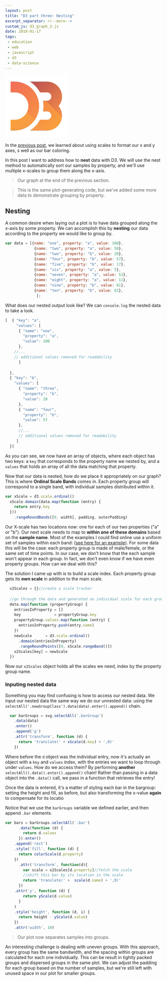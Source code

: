 ```yaml
---
layout: post
title: "D3 part three: Nesting"
excerpt_separator: <!--more-->
custom_js: d3_graph_3.js
date: 2018-01-17
tags: 
 - education
 - web
 - javascript
 - d3
 - data-science
---
```


![D3 logo](/assets/img/d3/d3_logo.png)

In the [previous post](2018/01/17/d3_part2_flipping/), we learned about using scales to format our x and y axes, s well as our bar coloring.

In this post I want to address how to **nest** data with D3.  We will use the nest method to automatically sort our samples by property, and we'll use multiple x-scales to group them along the x-axis.

<!--more-->

><div id="plot_previous"></div>
>Our graph at the end of the previous section.



><div id="plot_previous_new_data"></div>
>This is the same plot-generating code, but we've added some more data to demonstrate grouping by property.

## Nesting

A common desire when laying out a plot is to have data grouped along the x-axis by some property.  We can accomplish this by **nesting** our data according to the property we would like to group by.

```js
var data = [{name: "one", property: "a", value: 100},
             {name: "two", property: "a", value: 50},
             {name: "two", property: "b", value: 20},
             {name: "four", property: "b", value: 57},
             {name: "five", property: "b", value: 17},
             {name: "six", property: "a", value: 5},
             {name: "seven", property: "a", value: 52},
             {name: "eight", property: "a", value: 11},
             {name: "nine", property: "b", value: 81},
             {name: "ten", property: "b", value: 62},     
              ];
```
What does our nested output look like?  We can `console.log` the nested data to take a look.

```js
[  { "key": "a",
     "values": [
      { "name": "one",
        "property": "a",
        "value": 100
      },
    //...
    // additional values removed for readability      
      ]

  },
  { "key": "b",
    "values": [
      { "name": "three",
        "property": "b",
        "value": 20
      },
      { "name": "four",
        "property": "b",
        "value": 57
      },
      //...
      // additional values removed for readability
     ]
  }]
```
As you can see, we now have an array of objects, where each object has two keys: a `key` that corresponds to the property name we nested by, and a `values` that holds an array of all the data matching that property.

Now that our data is nested, how do we place it appropriately on our graph?  This is where **Ordinal Scale Bands** comes in.  Each property group will correspond to a single band, with individual samples distributed within it. 

```js
var xScale = d3.scale.ordinal()
  xScale.domain(data.map(function (entry) {
    return entry.key
  }))
    .rangeRoundBands([0, width], padding, outerPadding)
```


Our X-scale has two locations now: one for each of our two properties ("a" or "b").  Our next scale needs to map to **within one of these domains** based on the **sample name**.  Most of the examples I could find online use a uniform set of samples within each band: ([see here for an example](https://bl.ocks.org/mbostock/3887051)).  For some data this will be the case: each property group is made of male/female, or the same set of time points.  In our case, we don't know that the each sample won't appear in each group.  In fact, we don't even know if we have even property groups.  How can we deal with this?

The solution I came up with is to build a scale index.  Each property group gets its **own scale** in addition to the main scale.  

```js
  x2Scales = {}//create a scale tracker

  //go through the data and generated an individual scale for each group.
  data.map(function (propertyGroup) {
    entriesInProperty = []
    key               = propertyGroup.key
    propertyGroup.values.map(function (entry) {
      entriesInProperty.push(entry.name)
    })
    newScale      = d3.scale.ordinal()
      .domain(entriesInProperty)
      .rangeRoundPoints([0, xScale.rangeBand()])
    x2Scales[key] = newScale
  })
  ```
  Now our `x2Scales` object holds all the scales we need, index by the property group name.
  
  
### Inputing nested data

Something you may find confusing is how to access our nested data.  We input our nested data the same way we do our unnested data: using the `selectAll('.newGroupClass').data(data).enter().append()` chain.  
  
```js
  var barGroups = svg.selectAll('.barGroup')
    .data(data)
    .enter()
    .append('g')
    .attr('transform', function (d) {
      return 'translate(' + xScale(d.key) + ',0)'
    })  
```
Where before the `d` object was the individual entry, now it's actually an object with a `key` and `values` index, with the entries we want to loop through under `values`.  How do we access them?  By performing **another** `selectAll().data().enter().append()` chain!  Rather than passing in a data object into the `.data()` call, we pass in a function that retrieves the entry!

Once the data is entered, it's a matter of styling each bar in the bargroup: setting the height and fill, as before, but also transforming the x-value **again** to compensate for its locatio

Notice that we use the `barGroups` variable we defined earlier, and then append `.bar` elements.
    
    
    
```js
var bars = barGroups.selectAll('.bar')
      .data(function (d) {
        return d.values
      }).enter()
    .append('rect')
    .style('fill', function (d) {
      return colorScale(d.property)
    })
      .attr('transform', function(d){
        var scale = x2Scales[d.property]//fetch the scale
        //shift this bar by its location in the scale
        return 'translate(' +  scale(d.name) + ',0)'
      })
    .attr('y', function (d) {
        return yScale(d.value)
      }
    )
    .style('height', function (d, i) {
      return height - yScale(d.value)
    })
    .attr('width', 10)
```

><div id="plot_three"></div>
> Our plot now separates samples into groups.


An interesting challenge is dealing with uneven groups.  With this approach, every group has the same bandwidth, and the spacing within groups are calculated for each one individually.  This can be result in tightly packed groups and dispersed groups in the same plot.  We can adjust the padding for each group based on the number of samples, but we're still left with unused space in our plot for smaller groups.  


